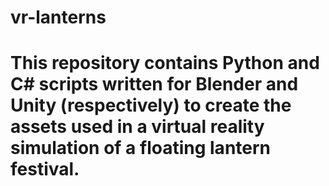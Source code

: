 # vr-lanterns

# This repository contains Python and C# scripts written for Blender and Unity (respectively) to create the assets used in a virtual reality simulation of a floating lantern festival.
